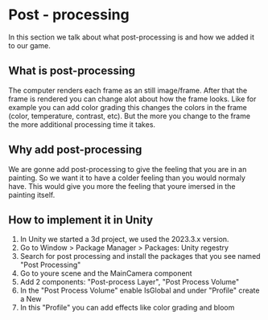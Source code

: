 # Post - processing

In this section we talk about what post-processing is and how we added it to our game.

## What is post-processing

The computer renders each frame as an still image/frame. After that the frame is rendered you can change alot about how the frame looks. Like for example you can add color grading this changes the colors in the frame (color, temperature, contrast, etc). But the more you change to the frame the more additional processing time it takes.

## Why add post-processing

We are gonne add post-processing to give the feeling that you are in an painting. So we want it to have a colder feeling than you would normaly have. This would give you more the feeling that youre imersed in the painting itself.

## How to implement it in Unity

1. In Unity we started a 3d project, we used the 2023.3.x version.
2. Go to Window > Package Manager > Packages: Unity regestry
3. Search for post processing and install the packages that you see named "Post Processing"
4. Go to youre scene and the MainCamera component
5. Add 2 components: "Post-process Layer", "Post Process Volume"
6. In the "Post Process Volume" enable IsGlobal and under "Profile" create a New
7. In this "Profile" you can add effects like color grading and bloom